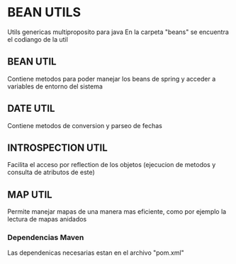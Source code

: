 # BEAN UTILS
Utils genericas multiproposito para java
En la carpeta "beans" se encuentra el codiango de la util

## BEAN UTIL
Contiene metodos para poder manejar los beans de spring y acceder a variables de entorno del sistema

## DATE UTIL
Contiene metodos de conversion y parseo de fechas

## INTROSPECTION UTIL
Facilita el acceso por reflection de los objetos (ejecucion de metodos y consulta de atributos de este)

## MAP UTIL
Permite manejar mapas de una manera mas eficiente, como por ejemplo la lectura de mapas anidados

### Dependencias Maven
Las dependenicas necesarias estan en el archivo "pom.xml"
